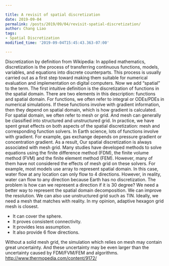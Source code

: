 ```yaml
---
 
title: A revisit of spatial discretization
date: 2019-09-04
permalink: /posts/2019/09/04/revisit-spatial-discretization/
author: Chang Liao
tags:
- Spatial Discretization
modified_time: '2019-09-04T15:45:43.363-07:00'

---
```


Discretization by definition from Wikipedia: In applied mathematics, discretization is the process of transferring continuous functions, models, variables, and equations into discrete counterparts. This process is usually carried out as a first step toward making them suitable for numerical evaluation and implementation on digital computers.
Now we add “spatial” to the term. The first intuitive definition is the discretization of functions in the spatial domain.
There are two elements in this description: functions and spatial domain.
For functions, we often refer to integral or ODEs/PDEs in numerical simulations. If these functions involve with gradient information, then they depend on spatial domain, which is how gradient is calculated.
For spatial domain, we often refer to mesh or grid. And mesh can generally be classified into structured and unstructured grid.
In practice, we have spent great effects on both aspects of the spatial discretization: mesh and corresponding function solvers.
In Earth science, lots of functions involve with gradient. For example, gas exchange depends on pressure gradient or concentration gradient. As a result, Our spatial discretization is always associated with mesh grid.
Many studies have developed methods to solve equations using the finite difference method (FDM), the finite volume method (FVM) and the finite element method (FEM). However, many of them have not considered the effects of mesh grid on these solvers. For example, most models use array to represent spatial domain. In this case, water flow at any location can only flow to 4 directions. However, in reality, water can flow to any direction because Earth has no discretization. The problem is how can we represent a direction if it is 30 degree?
We need a better way to represent the spatial domain decomposition. We can improve the resolution. We can also use unstructured grid such as TIN. Ideally, we need a mesh that matches with reality. In my opinion, adaptive hexagon grid mesh is closest.

* It can cover the sphere.
* It proves consistent connectivity.
* It provides less assumption.
* It also provide 6 flow directions.

Without a solid mesh grid, the simulation which relies on mesh may contain great uncertainty. And these uncertainty may be even larger than the uncertainty caused by FDM/FVM/FEM and algorithms.
http://www.thermopedia.com/content/9172/